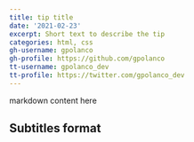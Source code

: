 ```yaml
---
title: tip title
date: '2021-02-23'
excerpt: Short text to describe the tip
categories: html, css
gh-username: gpolanco
gh-profile: https://github.com/gpolanco
tt-username: gpolanco_dev
tt-profile: https://twitter.com/gpolanco_dev
---
```


markdown content here

## Subtitles format
